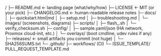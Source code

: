 <repo>/
├─ README.md                 ← landing page (what/why/how)
├─ LICENSE                   ← MIT (or your pick)
├─ CHANGELOG.md              ← human-readable release notes
├─ docs/
│  ├─ quickstart.html|md
│  ├─ setup.md
│  ├─ troubleshooting.md
│  └─ images/ (screenshots, diagrams)
├─ scripts/
│  ├─ flash_<kit>.sh
│  └─ verify_checksum.sh
├─ config/
│  ├─ sample.yaml/json (HA network, Proxmox cloud-init, etc.)
│  └─ overlays/ (boot cmdline, udev rules if any)
├─ releases/                 ← small artifacts you commit (not huge)
│  └─ SHA256SUMS.txt
└─ .github/
   ├─ workflows/ (CI)
   └─ ISSUE_TEMPLATE/ PULL_REQUEST_TEMPLATE.md

